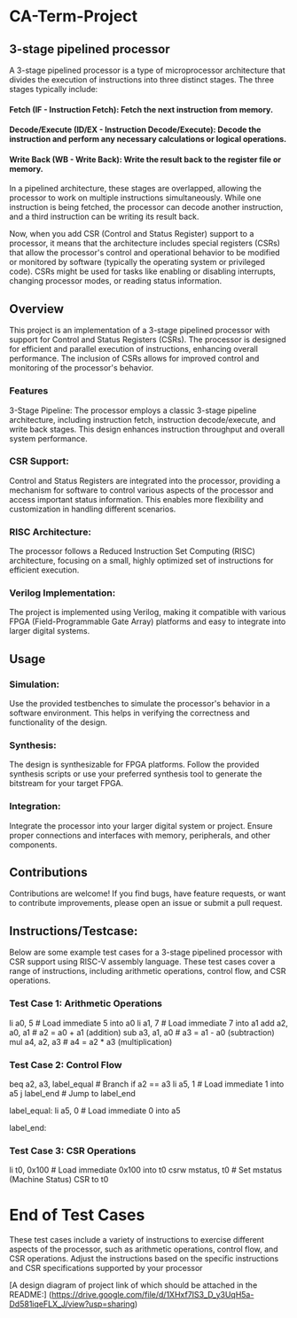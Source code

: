 # CA-Term-Project

## 3-stage pipelined processor

A 3-stage pipelined processor is a type of microprocessor architecture that divides the execution of instructions into three distinct stages. The three stages typically include:

#### Fetch (IF - Instruction Fetch): Fetch the next instruction from memory.

#### Decode/Execute (ID/EX - Instruction Decode/Execute): Decode the instruction and perform any necessary calculations or logical operations.

#### Write Back (WB - Write Back): Write the result back to the register file or memory.

In a pipelined architecture, these stages are overlapped, allowing the processor to work on multiple instructions simultaneously. While one instruction is being fetched, the processor can decode another instruction, and a third instruction can be writing its result back.

Now, when you add CSR (Control and Status Register) support to a processor, it means that the architecture includes special registers (CSRs) that allow the processor's control and operational behavior to be modified or monitored by software (typically the operating system or privileged code). CSRs might be used for tasks like enabling or disabling interrupts, changing processor modes, or reading status information.

## Overview
This project is an implementation of a 3-stage pipelined processor with support for Control and Status Registers (CSRs). The processor is designed for efficient and parallel execution of instructions, enhancing overall performance. The inclusion of CSRs allows for improved control and monitoring of the processor's behavior.

### Features
3-Stage Pipeline: The processor employs a classic 3-stage pipeline architecture, including instruction fetch, instruction decode/execute, and write back stages. This design enhances instruction throughput and overall system performance.

### CSR Support:
Control and Status Registers are integrated into the processor, providing a mechanism for software to control various aspects of the processor and access important status information. This enables more flexibility and customization in handling different scenarios.

### RISC Architecture: 
The processor follows a Reduced Instruction Set Computing (RISC) architecture, focusing on a small, highly optimized set of instructions for efficient execution.

### Verilog Implementation: 
The project is implemented using Verilog, making it compatible with various FPGA (Field-Programmable Gate Array) platforms and easy to integrate into larger digital systems.

## Usage
### Simulation:
Use the provided testbenches to simulate the processor's behavior in a software environment. This helps in verifying the correctness and functionality of the design.

### Synthesis: 
The design is synthesizable for FPGA platforms. Follow the provided synthesis scripts or use your preferred synthesis tool to generate the bitstream for your target FPGA.

### Integration: 
Integrate the processor into your larger digital system or project. Ensure proper connections and interfaces with memory, peripherals, and other components.

## Contributions
Contributions are welcome! If you find bugs, have feature requests, or want to contribute improvements, please open an issue or submit a pull request.

## Instructions/Testcase:

Below are some example test cases for a 3-stage pipelined processor with CSR support using RISC-V assembly language. These test cases cover a range of instructions, including arithmetic operations, control flow, and CSR operations.

### Test Case 1: Arithmetic Operations
li a0, 5          # Load immediate 5 into a0
li a1, 7          # Load immediate 7 into a1
add a2, a0, a1    # a2 = a0 + a1 (addition)
sub a3, a1, a0    # a3 = a1 - a0 (subtraction)
mul a4, a2, a3    # a4 = a2 * a3 (multiplication)

### Test Case 2: Control Flow
beq a2, a3, label_equal  # Branch if a2 == a3
  li a5, 1         # Load immediate 1 into a5
  j label_end      # Jump to label_end

label_equal:
  li a5, 0         # Load immediate 0 into a5

label_end:

### Test Case 3: CSR Operations
li t0, 0x100      # Load immediate 0x100 into t0
csrw mstatus, t0  # Set mstatus (Machine Status) CSR to t0

# End of Test Cases
These test cases include a variety of instructions to exercise different aspects of the processor, such as arithmetic operations, control flow, and CSR operations. Adjust the instructions based on the specific instructions and CSR specifications supported by your processor



[A design diagram of project link of which should be attached in the README:] (https://drive.google.com/file/d/1XHxf7IS3_D_y3UqH5a-Dd581iqeFLX_J/view?usp=sharing)
